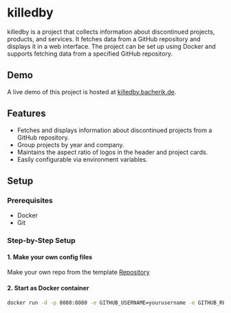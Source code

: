 # killedby

killedby is a project that collects information about discontinued projects, products, and services. It fetches data from a GitHub repository and displays it in a web interface. The project can be set up using Docker and supports fetching data from a specified GitHub repository.

## Demo

A live demo of this project is hosted at [killedby.bacherik.de](http://killedby.bacherik.de).

## Features

- Fetches and displays information about discontinued projects from a GitHub repository.
- Group projects by year and company.
- Maintains the aspect ratio of logos in the header and project cards.
- Easily configurable via environment variables.

## Setup

### Prerequisites

- Docker
- Git

### Step-by-Step Setup

#### 1. **Make your own config files**
Make your own repo from the template [Repository](https://github.com/BachErik/killedby.json)
#### 2. **Start as Docker container**
```bash
docker run -d -p 8080:8080 -e GITHUB_USERNAME=yourusername -e GITHUB_REPOSITORY=killedby.json bacherik/killedby:latest
```